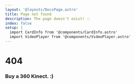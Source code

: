 ```yaml
---
layout: '@layouts/DocsPage.astro'
title: Page not found
description: The page doesn't exist! 💥
index: false
setup: | 
  import CardInfo from '@components/CardInfo.astro'
  import VideoPlayer from '@components/VideoPlayer.astro'
---
```

# 404

<VideoPlayer src="/shared/firmware-updating.mp4" />

### Buy a 360 Kinect. :)